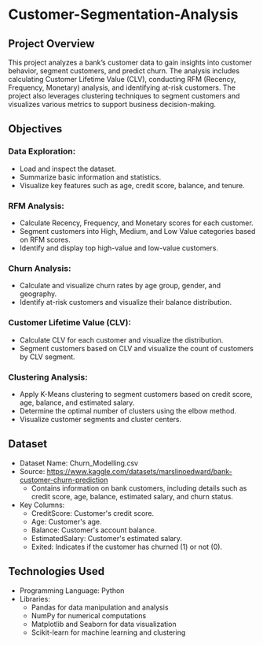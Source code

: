 # Customer-Segmentation-Analysis

## Project Overview 
This project analyzes a bank’s customer data to gain insights into customer behavior, segment customers, and predict churn. The analysis includes calculating Customer Lifetime Value (CLV), conducting RFM (Recency, Frequency, Monetary) analysis, and identifying at-risk customers. The project also leverages clustering techniques to segment customers and visualizes various metrics to support business decision-making.

## Objectives

### Data Exploration:

- Load and inspect the dataset.
- Summarize basic information and statistics.
- Visualize key features such as age, credit score, balance, and tenure.

### RFM Analysis:

- Calculate Recency, Frequency, and Monetary scores for each customer.
- Segment customers into High, Medium, and Low Value categories based on RFM scores.
- Identify and display top high-value and low-value customers.

### Churn Analysis:

- Calculate and visualize churn rates by age group, gender, and geography.
- Identify at-risk customers and visualize their balance distribution.

### Customer Lifetime Value (CLV):

- Calculate CLV for each customer and visualize the distribution.
- Segment customers based on CLV and visualize the count of customers by CLV segment.

### Clustering Analysis:

- Apply K-Means clustering to segment customers based on credit score, age, balance, and estimated salary.
- Determine the optimal number of clusters using the elbow method.
- Visualize customer segments and cluster centers.

## Dataset
- Dataset Name: Churn_Modelling.csv
- Source: https://www.kaggle.com/datasets/marslinoedward/bank-customer-churn-prediction
   - Contains information on bank customers, including details such as credit score, age, balance, estimated salary, and churn status.
- Key Columns:
  - CreditScore: Customer's credit score.
  - Age: Customer's age.
  - Balance: Customer's account balance.
  - EstimatedSalary: Customer's estimated salary.
  - Exited: Indicates if the customer has churned (1) or not (0).

## Technologies Used
- Programming Language: Python
- Libraries:
  - Pandas for data manipulation and analysis
  - NumPy for numerical computations
  - Matplotlib and Seaborn for data visualization
  - Scikit-learn for machine learning and clustering



